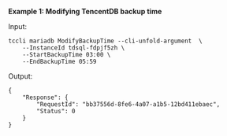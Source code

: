**Example 1: Modifying TencentDB backup time**



Input: 

```
tccli mariadb ModifyBackupTime --cli-unfold-argument  \
    --InstanceId tdsql-fdpjf5zh \
    --StartBackupTime 03:00 \
    --EndBackupTime 05:59
```

Output: 
```
{
    "Response": {
        "RequestId": "bb37556d-8fe6-4a07-a1b5-12bd411ebaec",
        "Status": 0
    }
}
```

